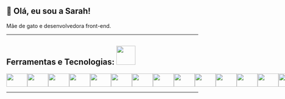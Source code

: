 ## 👋 Olá, eu sou a Sarah!


Mãe de gato e desenvolvedora front-end.

<hr>

## Ferramentas e Tecnologias: <img src="https://media.giphy.com/media/UQsHPXWUijXGwdEGeZ/giphy.gif?cid=ecf05e47yg8ptjwotii05ygoqrvvsuqp27o7d8duy3asxqaf&rid=giphy.gif&ct=s" width="50">

<div style="display: flex;">
<img src="https://cdn.jsdelivr.net/gh/devicons/devicon/icons/html5/html5-original-wordmark.svg" height="35px" width="55px"/>  
<img src="https://cdn.jsdelivr.net/gh/devicons/devicon/icons/css3/css3-original-wordmark.svg" height="35px" width="55px"/>
<img src="https://cdn.jsdelivr.net/gh/devicons/devicon/icons/sass/sass-original.svg" height="35px" width="55px"/>
<img src="https://cdn.jsdelivr.net/gh/devicons/devicon/icons/materialui/materialui-original.svg" height="35px" width="55px"/>
<img src="https://cdn.jsdelivr.net/gh/devicons/devicon/icons/tailwindcss/tailwindcss-original-wordmark.svg" height="35px" width="55px"/>
<img src="https://cdn.jsdelivr.net/gh/devicons/devicon/icons/bootstrap/bootstrap-plain-wordmark.svg" height="35px" width="55px"/>
<img src="https://cdn.jsdelivr.net/gh/devicons/devicon/icons/javascript/javascript-original.svg" height="35px" width="55px"/>
<img src="https://cdn.jsdelivr.net/gh/devicons/devicon/icons/react/react-original-wordmark.svg" height="35px" width="55px"/>
<img src="https://cdn.jsdelivr.net/gh/devicons/devicon/icons/typescript/typescript-original.svg" height="35px" width="55px"/>
<img src="https://cdn.jsdelivr.net/gh/devicons/devicon/icons/nodejs/nodejs-original-wordmark.svg" height="35px" width="55px">
<img src="https://cdn.jsdelivr.net/gh/devicons/devicon/icons/npm/npm-original-wordmark.svg" height="35px" width="55px"/>
<img src="https://cdn.jsdelivr.net/gh/devicons/devicon/icons/nextjs/nextjs-original.svg" height="35px" width="55px"/>
<img src="https://cdn.jsdelivr.net/gh/devicons/devicon/icons/git/git-original-wordmark.svg" height="35px" width="55px"/>
 
<img src="https://cdn.jsdelivr.net/gh/devicons/devicon/icons/github/github-original-wordmark.svg" height="35px" width="55px"/>  
<img src="https://cdn.jsdelivr.net/gh/devicons/devicon/icons/bitbucket/bitbucket-original-wordmark.svg" height="35px" width="55px"/>
<img src="https://cdn.jsdelivr.net/gh/devicons/devicon/icons/figma/figma-original.svg" height="35px" width="55px"/>  

<img src="https://cdn.jsdelivr.net/gh/devicons/devicon/icons/vscode/vscode-original-wordmark.svg" height="35px" width="55px"/>  
<img src="https://cdn.jsdelivr.net/gh/devicons/devicon/icons/slack/slack-original.svg" height="35px" width="55px"/>
<img src="https://cdn.jsdelivr.net/gh/devicons/devicon/icons/trello/trello-plain-wordmark.svg" height="35px" width="55px"/>        
</div>

<hr>

<!---
srhgeorgia/srhgeorgia is a ✨ special ✨ repository because its `README.md` (this file) appears on your GitHub profile.
You can click the Preview link to take a look at your changes.
--->
